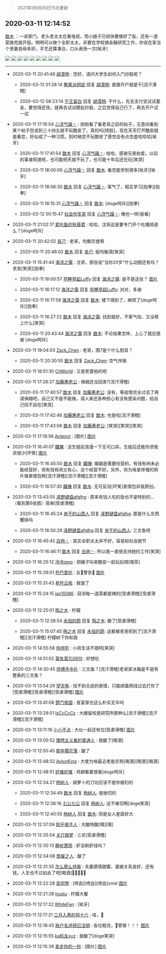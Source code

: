 > 2021年09月05日15点更新
<link rel="stylesheet" href="https://cdn.jsdelivr.net/gh/taotie6/sampleJSON@main/css/photo_show.css">


 ## 2020-03-11 12:14:52 

 [㪚木](https://www.coolapk.com/feed/17177580?shareKey=Nzc5MzcyM2FkZGI1NjEzMTc1MzU~) ：一进家门，老头老太太在看电视，而小娘子已经快要做好了饭，还有一道菜做完就开饭。明明可以做个全职太太，非要在学校搞金融研究工作，你说在家当个贤妻良母多好。手艺还算凑合，口头表扬一次[呲牙] 

<div class="album">
<img class="img-item" src="http://image.coolapk.com/feed/2020/0311/12/1081091_d20c88b8_0088_6954@1080x1440.jpeg" />
<img class="img-item" src="http://image.coolapk.com/feed/2020/0311/12/1081091_602748dd_0088_6956@1080x1440.jpeg" />
<img class="img-item" src="http://image.coolapk.com/feed/2020/0311/12/1081091_59f97f1f_0088_6958@1080x1440.jpeg" />
<img class="img-item" src="http://image.coolapk.com/feed/2020/0311/12/1081091_089294b8_0088_696@1080x1440.jpeg" />
<img class="img-item" src="http://image.coolapk.com/feed/2020/0311/12/1081091_1a5a0fb1_0088_6962@1080x1440.jpeg" />
<img class="img-item" src="http://image.coolapk.com/feed/2020/0311/12/1081091_3b597fda_0088_6964@1080x1440.jpeg" />
<img class="img-item" src="http://image.coolapk.com/feed/2020/0311/12/1081091_d0471777_0088_6966@1080x1440.jpeg" />
<img class="img-item" src="http://image.coolapk.com/feed/2020/0311/12/1081091_75f1f6b5_0088_6968@1080x1440.jpeg" />
<img class="img-item" src="http://image.coolapk.com/feed/2020/0311/12/1081091_c17ff536_0088_697@1080x1440.jpeg" />
</div>

 ------- 

- 2020-03-11 20:41:48 [胡漠杨](uid=857620) : 您好，请问大学生如何入门炒股呢？ 

    - 2020-03-12 01:28:14 [無黨派侗誌](uid=963651) 回复 [胡漠杨](uid=857620): 直接开户就是干[流汗滑稽] 

    - 2020-03-12 08:23:14 [宁王留白](uid=1128987) 回复 [胡漠杨](uid=857620): 干什么，先去支付宝试试基金，要觉得还信，就再去试试模拟炒股，之后觉得自己行了，再去开户试一试 

- 2020-03-11 17:16:04 [心浮气躁丶](uid=2669029) : 刚刚看了看老哥之前的帖子，无意间看到某个帖子您说到三十四五就不玩酷安了，真的吗[捂脸]，现在天天打开酷安就是看您，好似成了一种习惯。到时候您不玩酷安了感觉会有点空虚哈哈哈[呲牙] 

    - 2020-03-11 17:41:54 [㪚木](uid=1081091) 回复 [心浮气躁丶](uid=2669029): 哈哈，感谢兄弟抬爱。以后的事谁知道呢，也可能明天就不玩了，也可能十年后还在玩[笑哭] 

    - 2020-03-11 18:00:06 [心浮气躁丶](uid=2669029) 回复 [㪚木](uid=1081091): 看您能学到很多[呲牙][呲牙] 

    - 2020-03-11 18:06:30 [㪚木](uid=1081091) 回复 [心浮气躁丶](uid=2669029): 客气了，相互学习[抱拳][抱拳] 

    - 2020-03-11 18:15:31 [心浮气躁丶](uid=2669029) 回复 [㪚木](uid=1081091): [doge呵斥][抱拳] 

    - 2020-03-12 00:15:47 [社会你军哥](uid=819385) 回复 [心浮气躁丶](uid=2669029): 俺也一样[偷看] 

- 2020-03-11 21:02:17 [爱吃鱼的秋葵君](uid=1197189) : 哈哈，沈哥这是要专门开个吃播频道么？[doge呵斥] 

- 2020-03-11 20:42:02 [丧己](uid=2217573) : 老哥，均衡饮食啊 

    - 2020-03-11 20:46:02 [㪚木](uid=1081091) 回复 [丧己](uid=2217573): 挺均衡滴[笑哭] 

- 2020-03-11 15:41:44 [海洋之露](uid=1111949) : 沈哥，那张说“当你20岁”什么动图还有吗？
求发[笑哭][抱拳] 

    - 2020-03-11 16:00:57 [早睡早起Luffy](uid=1762908) 回复 [海洋之露](uid=1111949): 是不是这张？ [图片](http://image.coolapk.com/feed/2019/0527/19/1081091_cb478367_6988_9373@324x324.gif)

    - 2020-03-11 16:17:12 [海洋之露](uid=1111949) 回复 [早睡早起Luffy](uid=1762908): 对对，多谢 

    - 2020-03-11 16:17:58 [海洋之露](uid=1111949) 回复 [㪚木](uid=1081091): 楼下得到了，麻烦了[doge呵斥][抱拳] 

    - 2020-03-11 16:27:22 [㪚木](uid=1081091) 回复 [海洋之露](uid=1111949): 找到就好，不客气哈，又没帮上什么[笑哭] 

    - 2020-03-11 20:43:44 [海洋之露](uid=1111949) 回复 [㪚木](uid=1081091): 不论结果怎样，上心了就应感谢 [doge呵斥] 

- 2020-03-11 19:04:03 [Zack_Chen](uid=2303246) : 老哥，图7是个什么厨具？ 

    - 2020-03-11 20:30:55 [㪚木](uid=1081091) 回复 [Zack_Chen](uid=2303246): 空气炸锅 

- 2020-03-11 18:51:30 [ChWorld](uid=2064377) : 又是老婆拍的吧 

- 2020-03-11 17:28:27 [加藤惠老公](uid=1266680) : 保姆还没回来?[流汗滑稽] 

    - 2020-03-11 17:40:57 [㪚木](uid=1081091) 回复 [加藤惠老公](uid=1266680): 没有，等疫情完全过去了再请保姆吧，自己又不是不能做。请人来还各种担心有没有感染问题，给自己找不自在[笑哭] 

    - 2020-03-11 17:42:46 [加藤惠老公](uid=1266680) 回复 [㪚木](uid=1081091): 也是哈[流汗滑稽] 

    - 2020-03-11 17:43:06 [㪚木](uid=1081091) 回复 [加藤惠老公](uid=1266680): [笑哭][笑哭][笑哭] 

- 2020-03-11 17:18:56 [Actenct](uid=3005398) : [图片] [图片](http://image.coolapk.com/feed/2020/0222/10/2448292_75b032f7_8213_7879@360x374.jpeg)

- 2020-03-11 16:41:07 [龖陳](uid=2224186) : 没生娃前浪漫一下无可口非。生娃后还能你浓我浓很少[坏笑] [图片](http://image.coolapk.com/feed/2020/0131/00/2224186_35f7f8e7_2610_2284@1080x1080.jpeg)

    - 2020-03-11 16:45:50 [㪚木](uid=1081091) 回复 [龖陳](uid=2224186): 婚姻是需要经营的，有钱有闲未必能经营好，但有钱有闲又有心，没个经营不好。另外，你为啥拿佯慢的照片做表情包啊[流汗滑稽][流汗滑稽][流汗滑稽] 

    - 2020-03-11 16:57:30 [龖陳](uid=2224186) 回复 [㪚木](uid=1081091): 无可反驳[坏笑]表情包非我原创。 

- 2020-03-11 13:43:05 [泽野键盘afglhg](uid=1347187) : 原来有钱人吃的饭也不是特别的...
（看到第6张图）简单[受虐滑稽] 

    - 2020-03-11 16:45:24 [肯干的山西人](uid=1275994) 回复 [泽野键盘afglhg](uid=1347187): 那是什么东西 蟹排吗 

    - 2020-03-11 16:50:26 [泽野键盘afglhg](uid=1347187) 回复 [肯干的山西人](uid=1275994): 三文鱼吧 

- 2020-03-11 16:45:45 [白驹丶](uid=1386556) : 其实全职太太并不好，容易和社会脱节 

    - 2020-03-11 16:46:11 [㪚木](uid=1081091) 回复 [白驹丶](uid=1386556): 所以我一直很支持她的工作[笑哭] 

- 2020-03-11 16:25:12 [冷冷zero](uid=1161800) : 把嫂子叫来酷安一起玩玩呀[喝茶] 

- 2020-03-11 15:39:01 [乔巴爱吃](uid=927862) : 女👊警告👮 [图片](http://image.coolapk.com/feed/2019/0527/19/1771674_6640_3651@309x275.gif)

- 2020-03-11 15:31:43 [星歼云核](uid=766940) : 我饿了 

- 2020-03-11 15:24:15 [jax10086](uid=797822) : 目测每一道菜都是辣的[受虐滑稽][受虐滑稽] 

- 2020-03-11 12:25:01 [殇之木](uid=1085570) : 柠檬 

    - 2020-03-11 12:28:54 [永恒的蔚](uid=1008174) 回复 [殇之木](uid=1085570): 酸了[受虐滑稽] 

    - 2020-03-11 15:07:45 [殇之木](uid=1085570) 回复 [永恒的蔚](uid=1008174): 这都被老哥抓到了[流汗滑稽][流汗滑稽] 柠檬树下你和我 

- 2020-03-11 14:55:58 [伟唠咑](uid=488448) : 小资生活不错阿[笑哭] 

- 2020-03-11 14:51:02 [莫失莫忘0610](uid=685936) : 好想吃 

- 2020-03-11 14:30:45 [师傅手中片](uid=1467971) : 三文鱼？[流汗滑稽]老哥家冰箱是不是有整条的三文鱼？ 

- 2020-03-11 13:54:29 [望天龟](uid=1618563) : 找不到合适的表情，只能顺着网线过去打你了[受虐滑稽][受虐滑稽][受虐滑稽] [图片](http://image.coolapk.com/feed/2019/0623/21/800146_6bea7797_7431_3464@147x121.gif)

- 2020-03-11 13:41:08 [楚门帝国](uid=1551482) : 首富家也这么朴实无华吗 

- 2020-03-11 13:28:01 [IsCcCcCz](uid=1309064) : 大嫂留校是研究所那种么[流汗滑稽][流汗滑稽][流汗滑稽] 

- 2020-03-11 13:11:16 [小小不点](uid=911965) : 大伙一起还有位[受虐滑稽] [图片](http://image.coolapk.com/feed/2020/0311/13/911965_55c33805_3475_0627@720x960.jpeg)

- 2020-03-11 13:05:52 [理想主义者的普通人](uid=1708330) : 我酸了[喝酒] 

- 2020-03-11 12:55:45 [那年樱花落](uid=2859206) : 酸了 

- 2020-03-11 12:48:52 [AvlonKing](uid=964891) : 大佬为啥最近老是杀狗[喝酒][喝酒][喝酒] 

- 2020-03-11 12:48:51 [好难好难](uid=1908238) : 鸡翅看着很香[doge呵斥] 

- 2020-03-11 12:34:27 [杨树人](uid=2082362) : 胡萝卜的刀功应该不是你媳妇的 

    - 2020-03-11 12:34:49 [㪚木](uid=1081091) 回复 [杨树人](uid=2082362): 是她切的 

    - 2020-03-11 12:38:16 [七公七公](uid=1763604) 回复 [杨树人](uid=2082362): 这不难切啊[doge笑哭] 

    - 2020-03-11 12:40:55 [杨树人](uid=2082362) 回复 [㪚木](uid=1081091): 同是女人差距好大 

- 2020-03-11 12:37:09 [知乎接手人](uid=1785267) : 大酸特酸[噗][噗] 

- 2020-03-11 12:35:54 [关灯做梦](uid=2195941) : 三杀[受虐滑稽] 

- 2020-03-11 12:35:13 [静听萧雨](uid=809190) : 虾没剃虾线吗？ 

- 2020-03-11 12:34:08 [颓废之人](uid=369286) : 酸了 

- 2020-03-11 12:31:35 [怎么那么帅我](uid=1421130) : 夫妻感情甜蜜，婆媳关系良好，还有钱，人生也不过如此了吧[喝酒]🍋🍋🍋🍋🍋 

- 2020-03-11 12:22:28 [吴同學](uid=1320218) : [喷血][喷血][喷血]xmsl [图片](http://image.coolapk.com/feed/2020/0310/19/1320218_cd8a2c03_0362_1532@227x244.jpeg)

- 2020-03-11 12:21:28 [trustu](uid=819019) : 柠檬大餐 

- 2020-03-11 12:17:22 [WhiteFan](uid=2616217) : [呲牙] 

- 2020-03-11 12:17:21 [三月入基的鸠十六](uid=1844000) : 哇，🍋 

- 2020-03-11 12:16:45 [账户名违规已注销](uid=1039732) : 各位稳住，🍋管够！！！ [图片](http://image.coolapk.com/feed/2020/0311/12/1039732_388fed7a_0204_1164@559x494.jpeg)

- 2020-03-11 12:15:55 [ka机友xyz](uid=1073836) : 我酸了[doge笑哭] 

- 2020-03-11 12:15:39 [拿走你的一秒](uid=1793005) : [图片] [图片](http://image.coolapk.com/feed/2019/0623/06/611538_e0895bed_1371_7375@159x159.gif)

